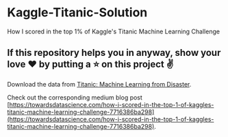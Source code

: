 # Kaggle-Titanic-Solution
How I scored in the top 1% of Kaggle's Titanic Machine Learning Challenge

## If this repository helps you in anyway, show your love :heart: by putting a :star: on this project :v:

Download the data from [Titanic: Machine Learning from Disaster](https://www.kaggle.com/c/titanic/data).

Check out the corresponding medium blog post [https://towardsdatascience.com/how-i-scored-in-the-top-1-of-kaggles-titanic-machine-learning-challenge-7716386ba298](https://towardsdatascience.com/how-i-scored-in-the-top-1-of-kaggles-titanic-machine-learning-challenge-7716386ba298).
